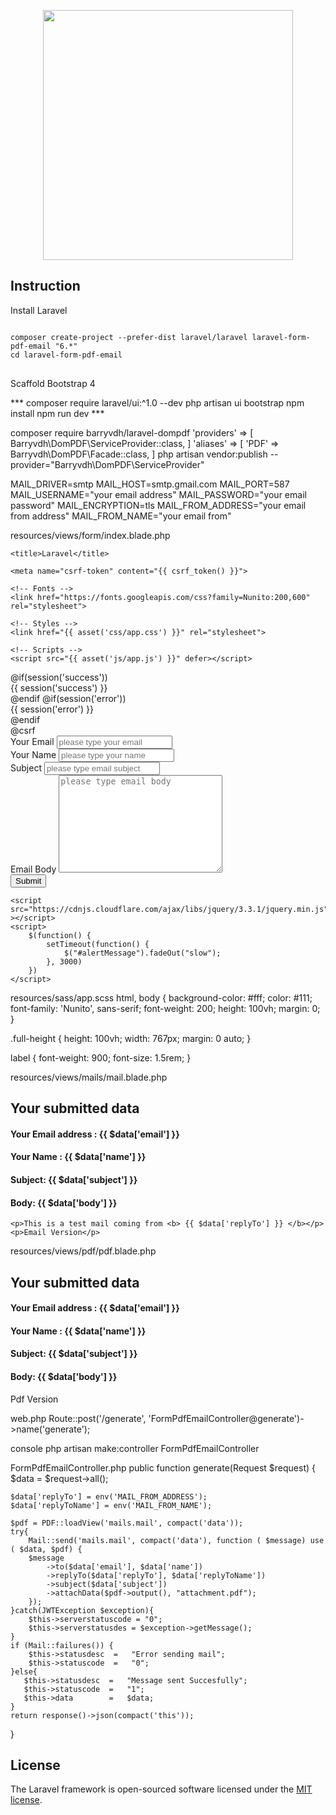 <p align="center"><img src="https://res.cloudinary.com/dtfbvvkyp/image/upload/v1566331377/laravel-logolockup-cmyk-red.svg" width="400"></p>



## Instruction

<p>Install Laravel</p>
<pre>
<code>
composer create-project --prefer-dist laravel/laravel laravel-form-pdf-email "6.*"
cd laravel-form-pdf-email
</code>
</pre>

<p>Scaffold Bootstrap 4</p>
***
composer require laravel/ui:^1.0 --dev
php artisan ui bootstrap
npm install
npm run dev
***

composer require barryvdh/laravel-dompdf
'providers' => [ 
	Barryvdh\DomPDF\ServiceProvider::class,
]
'aliases' => [
	'PDF' => Barryvdh\DomPDF\Facade::class,
]
php artisan vendor:publish --provider="Barryvdh\DomPDF\ServiceProvider"


MAIL_DRIVER=smtp
MAIL_HOST=smtp.gmail.com
MAIL_PORT=587
MAIL_USERNAME="your email address"
MAIL_PASSWORD="your email password"
MAIL_ENCRYPTION=tls
MAIL_FROM_ADDRESS="your email from address"
MAIL_FROM_NAME="your email from"

resources/views/form/index.blade.php

<!DOCTYPE html>
<html lang="{{ str_replace('_', '-', app()->getLocale()) }}">

<head>
    <meta charset="utf-8">
    <meta name="viewport" content="width=device-width, initial-scale=1">

    <title>Laravel</title>

    <meta name="csrf-token" content="{{ csrf_token() }}">

    <!-- Fonts -->
    <link href="https://fonts.googleapis.com/css?family=Nunito:200,600" rel="stylesheet">

    <!-- Styles -->
    <link href="{{ asset('css/app.css') }}" rel="stylesheet">

    <!-- Scripts -->
    <script src="{{ asset('js/app.js') }}" defer></script>
</head>

<body>
    <div class="container">
        @if(session('success'))
        <div class="alert alert-success" id="alertMessage">
            {{ session('success') }}
        </div>
        @endif
        @if(session('error'))
        <div class="alert alert-danger" id="alertMessage">
            {{ session('error') }}
        </div>
        @endif
        <form action="{{ route('generate') }}" method="post" class="full-height">
            @csrf
            <div class="form-group">
                <label for="email">Your Email</label>
                <input type="email" name="email" id="email" class="form-control" placeholder="please type your email" required>
            </div>
            <div class="form-group">
                <label for="name">Your Name</label>
                <input type="text" name="name" id="name" class="form-control" placeholder="please type your name" required>
            </div>
            <div class="form-group">
                <label for="subject">Subject</label>
                <input type="text" name="subject" id="subject" class="form-control" placeholder="please type email subject" required>
            </div>
            <div class="form-group">
                <label for="body">Email Body</label>
                <textarea name="body" id="body" cols="30" rows="10" class="form-control" placeholder="please type email body" required></textarea>
            </div>
            <div class="form-group">
                <input type="submit" value="Submit" class="btn btn-primary">
            </div>
        </form>
    </div>
    
    <script src="https://cdnjs.cloudflare.com/ajax/libs/jquery/3.3.1/jquery.min.js" ></script>
    <script>
        $(function() {
            setTimeout(function() {
                $("#alertMessage").fadeOut("slow");
            }, 3000)
        })
    </script>
</body>

</html>


resources/sass/app.scss
html,
body {
    background-color: #fff;
    color: #111;
    font-family: 'Nunito', sans-serif;
    font-weight: 200;
    height: 100vh;
    margin: 0;
}

.full-height {
    height: 100vh;
    width: 767px;
    margin: 0 auto;
}

label {
    font-weight: 900;
    font-size: 1.5rem;
}



resources/views/mails/mail.blade.php

<!DOCTYPE html>
<html lang="en">
<head>
    <meta charset="UTF-8">
    <meta name="viewport" content="width=device-width, initial-scale=1.0">
    <meta http-equiv="Content-Type" content="text/html; charset=utf-8"/>
    <title>Submit form, generate pdf and send as email attachment</title>
</head>
<body>
    <h2>Your submitted data</h2>
    <h4><b>Your Email address :</b> {{ $data['email'] }}</h4>
    <h4><b>Your Name :</b> {{ $data['name'] }}</h4>
    <h4><b>Subject: </b> {{ $data['subject'] }}</h4>
    <h4><b>Body: </b> {{ $data['body'] }}</h4>

    <p>This is a test mail coming from <b> {{ $data['replyTo'] }} </b></p>
    <p>Email Version</p>
</body>
</html>


resources/views/pdf/pdf.blade.php

<!DOCTYPE html>
<html lang="en">
<head>
    <meta charset="UTF-8">
    <meta name="viewport" content="width=device-width, initial-scale=1.0">
    <meta http-equiv="Content-Type" content="text/html; charset=utf-8"/>
    <title>Submit form, generate pdf and send as email attachment</title>
</head>
<body>
    <h2>Your submitted data</h2>
    <h4><b>Your Email address :</b> {{ $data['email'] }}</h4>
    <h4><b>Your Name :</b> {{ $data['name'] }}</h4>
    <h4><b>Subject: </b> {{ $data['subject'] }}</h4>
    <h4><b>Body: </b> {{ $data['body'] }}</h4>
    <p>Pdf Version</p>
</body>
</html>


web.php
Route::post('/generate', 'FormPdfEmailController@generate')->name('generate');

console
php artisan make:controller FormPdfEmailController

FormPdfEmailController.php
public function generate(Request $request)
{
	$data = $request->all();

	$data['replyTo'] = env('MAIL_FROM_ADDRESS');
	$data['replyToName'] = env('MAIL_FROM_NAME');

	$pdf = PDF::loadView('mails.mail', compact('data'));
	try{
		Mail::send('mails.mail', compact('data'), function ( $message) use ( $data, $pdf) {
		$message
			->to($data['email'], $data['name'])
			->replyTo($data['replyTo'], $data['replyToName'])
			->subject($data['subject'])
			->attachData($pdf->output(), "attachment.pdf");
		});
	}catch(JWTException $exception){
		$this->serverstatuscode = "0";
		$this->serverstatusdes = $exception->getMessage();
	}
	if (Mail::failures()) {
		$this->statusdesc  =   "Error sending mail";
		$this->statuscode  =   "0";
	}else{
	   $this->statusdesc  =   "Message sent Succesfully";
	   $this->statuscode  =   "1";
	   $this->data        =   $data;
	}
	return response()->json(compact('this'));
}


## License

The Laravel framework is open-sourced software licensed under the [MIT license](https://opensource.org/licenses/MIT).
